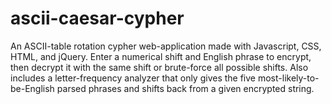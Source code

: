 # ascii-caesar-cypher
An ASCII-table rotation cypher web-application made with Javascript, CSS, HTML, and jQuery. Enter a numerical shift and English phrase to encrypt, then decrypt it with the same shift or brute-force all possible shifts. Also includes a letter-frequency analyzer that only gives the five most-likely-to-be-English parsed phrases and shifts back from a given encrypted string.
